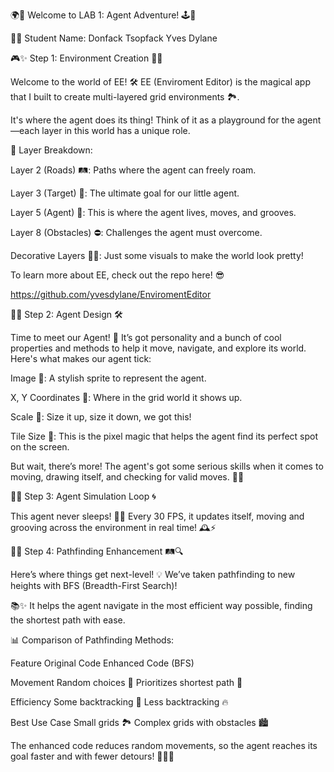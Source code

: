 🌍🚀 Welcome to LAB 1: Agent Adventure! 🕹️🤖

🧑‍🎓 Student Name: Donfack Tsopfack Yves Dylane

🎮✨ Step 1: Environment Creation 🎨🌱

Welcome to the world of EE! 🛠️ 
EE (Enviroment Editor) is the magical app that I built to create multi-layered grid environments 🏞️.

It's where the agent does its thing! Think of it as a playground for the agent—each layer in this world has a unique role.

🎯 Layer Breakdown:

Layer 2 (Roads) 🛤️: Paths where the agent can freely roam.

Layer 3 (Target) 🎯: The ultimate goal for our little agent.

Layer 5 (Agent) 🤖: This is where the agent lives, moves, and grooves.

Layer 8 (Obstacles) ⛔: Challenges the agent must overcome.

Decorative Layers 🌳🏡: Just some visuals to make the world look pretty!

To learn more about EE, check out the repo here! 😎

https://github.com/yvesdylane/EnviromentEditor



🤖✨ Step 2: Agent Design 🛠️

Time to meet our Agent! 🦾 It’s got personality and a bunch of cool properties and methods to help it move, navigate, and explore its world. Here's what makes our agent tick:


Image 🎨: A stylish sprite to represent the agent.

X, Y Coordinates 📍: Where in the grid world it shows up.

Scale 📏: Size it up, size it down, we got this!

Tile Size 🔳: This is the pixel magic that helps the agent find its perfect spot on the screen.

But wait, there’s more! The agent's got some serious skills when it comes to moving, drawing itself, and checking for valid moves. 🕺💥

🔄✨ Step 3: Agent Simulation Loop 🌀


This agent never sleeps! 🛌💤 Every 30 FPS, it updates itself, moving and grooving across the environment in real time! 🕰️⚡

🚀✨ Step 4: Pathfinding Enhancement 🛤️🔍

Here’s where things get next-level! 💡
We’ve taken pathfinding to new heights with BFS (Breadth-First Search)! 

📚✨ It helps the agent navigate in the most efficient way possible, finding the shortest path with ease.

📊 Comparison of Pathfinding Methods:

Feature	Original Code	Enhanced Code (BFS)

Movement	Random choices 🎲	Prioritizes shortest path 🚀

Efficiency	Some backtracking 🔄	Less backtracking 🔥

Best Use Case	Small grids 🏞️	Complex grids with obstacles 🏙️

The enhanced code reduces random movements, so the agent reaches its goal faster and with fewer detours! 🚴‍♂️💨

